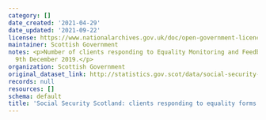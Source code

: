 ```yaml
---
category: []
date_created: '2021-04-29'
date_updated: '2021-09-22'
license: https://www.nationalarchives.gov.uk/doc/open-government-licence/version/3/
maintainer: Scottish Government
notes: <p>Number of clients responding to Equality Monitoring and Feedback forms since
  9th December 2019.</p>
organization: Scottish Government
original_dataset_link: http://statistics.gov.scot/data/social-security-scotland-clients-responding-to-equality-forms
records: null
resources: []
schema: default
title: 'Social Security Scotland: clients responding to equality forms'
---
```

